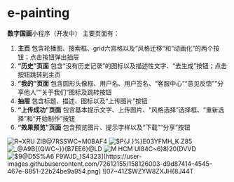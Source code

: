 # e-painting
**数字国画**小程序（开发中）
主要页面有：
1. **主页** 包含轮播图、搜索框、grid六宫格以及“风格迁移”和“动画化”的两个按钮；点击按钮弹出抽屉
2. **“历史”页面** 包含“没有历史记录”的图标以及描述性文字、“去生成”按钮；点击按钮跳转到主页
3. **“我的”页面** 包含圆形头像框、用户名、用户签名、“客服中心”“意见反馈”“分享他人”“关于我们”图标及跳转按钮
4. **抽屉** 包含标题、描述、图标以及“上传图片”按钮
5. **“上传成功”页面** 包含基本提示文字、上传图片、“风格选择”选择框、“重新选择”和“开始制作”按钮
6. **“效果预览”页面** 包含预览图片、提示字样以及“下载”“分享”按钮

![R~XRU ZIB@7RSSWC~M0BAF4](https://user-images.githubusercontent.com/72612155/158125912-154eef48-f66a-4665-a945-6d3f6406d2f8.png)
![$P{J` }`%}E03YFMH_K Z85](https://user-images.githubusercontent.com/72612155/158125944-d2bae920-e910-42ae-82a0-4b202df12ee3.png)
![_@A9B{(QWC~}}{B7EE6}@LD](https://user-images.githubusercontent.com/72612155/158125951-9db1ba34-cdf1-4e11-a774-d001e3fbaa13.png)
![M HCM UI84C~6)8)20(DVVD](https://user-images.githubusercontent.com/72612155/158125967-1a11abef-9612-451f-b2c7-bfa7d3a5842a.png)
![$`9@D5S%A6 F9WJD_}S4323](https://user-images.githubusercontent.com/72612155/158126003-d9d87414-4545-467e-8851-22b24be9a954.png)
![07~41Z$WZYW8ZXJH{8J4`4T](https://user-images.githubusercontent.com/72612155/158126021-980c146d-3397-45d5-983d-a40b48298d21.png)
